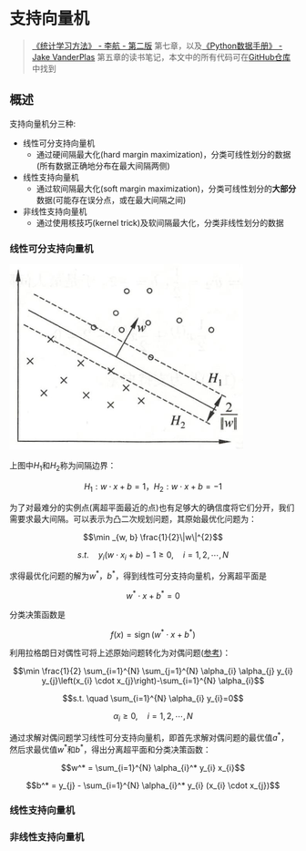 # 支持向量机

> [《统计学习方法》 - 李航 - 第二版](https://1drv.ms/b/s!AkcJSyT7tq80f24rxQaaH3HMUWE?e=5vJQNK) 第七章，以及[《Python数据手册》 - Jake VanderPlas](https://1drv.ms/b/s!AkcJSyT7tq80gQBIJPqCGBXnxliQ?e=oCjr4e) 第五章的读书笔记，本文中的所有代码可在[GitHub仓库](https://github.com/LittleBee1024/learning_book/tree/main/docs/booknotes/ml/svm/code)中找到

## 概述

支持向量机分三种:

* 线性可分支持向量机
    * 通过硬间隔最大化(hard margin maximization)，分类可线性划分的数据(所有数据正确地分布在最大间隔两侧)
* 线性支持向量机
    * 通过软间隔最大化(soft margin maximization)，分类可线性划分的**大部分**数据(可能存在误分点，或在最大间隔之间)
* 非线性支持向量机
    * 通过使用核技巧(kernel trick)及软间隔最大化，分类非线性划分的数据

### 线性可分支持向量机

![](./images/svm_hard.png)

上图中$H_{1}$和$H_{2}$称为间隔边界：

$$H_{1}: w \cdot x + b = 1，H_{2}: w \cdot x + b = -1$$

为了对最难分的实例点(离超平面最近的点)也有足够大的确信度将它们分开，我们需要求最大间隔。可以表示为凸二次规划问题，其原始最优化问题为：

$$\min _{w, b} \frac{1}{2}\|w\|^{2}$$

$$s.t. \quad y_{i}\left(w \cdot x_{i}+b\right)-1 \geqslant 0, \quad i=1,2, \cdots, N$$

求得最优化问题的解为$w^*$，$b^*$，得到线性可分支持向量机，分离超平面是

$$w^{*} \cdot x+b^{*}=0$$

分类决策函数是

$$f(x)=\operatorname{sign}\left(w^{*} \cdot x+b^{*}\right)$$

利用拉格朗日对偶性可将上述原始问题转化为对偶问题([参考](https://zhuanlan.zhihu.com/p/77560876))：

$$\min \frac{1}{2} \sum_{i=1}^{N} \sum_{j=1}^{N} \alpha_{i} \alpha_{j} y_{i} y_{j}\left(x_{i} \cdot x_{j}\right)-\sum_{i=1}^{N} \alpha_{i}$$

$$s.t. \quad \sum_{i=1}^{N} \alpha_{i} y_{i}=0$$

$$\alpha_{i} \geqslant 0, \quad i=1,2, \cdots, N$$

通过求解对偶问题学习线性可分支持向量机，即首先求解对偶问题的最优值$a^*$，然后求最优值$w^*$和$b^*$，得出分离超平面和分类决策函数：

$$w^* = \sum_{i=1}^{N} \alpha_{i}^* y_{i} x_{i}$$

$$b^* = y_{j} - \sum_{i=1}^{N} \alpha_{i}^* y_{i} (x_{i} \cdot x_{j})$$

### 线性支持向量机

### 非线性支持向量机

